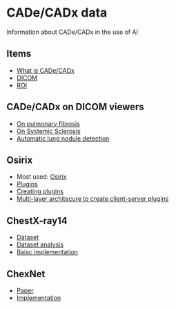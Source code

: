 # CADe/CADx data

Information about CADe/CADx in the use of AI

## Items
- [What is CADe/CADx](https://en.wikipedia.org/wiki/Computer-aided_diagnosis)
- [DICOM](https://www.dicomstandard.org/concepts/)
- [ROI](https://en.wikipedia.org/wiki/Region_of_interest)

## CADe/CADx on DICOM viewers
- [On pulmonary fibrosis](https://www.researchgate.net/publication/255958386_Utility_of_an_open-source_DICOM_viewer_software_OsiriX_to_assess_pulmonary_fibrosis_in_systemic_sclerosis_Preliminary_results)
- [On Systemic Sclerosis](https://www.researchgate.net/publication/296624531_Computer-Aided_Tomographic_Analysis_of_Interstitial_Lung_Disease_ILD_in_Patients_with_Systemic_Sclerosis_SSc_Correlation_with_Pulmonary_Physiologic_Tests_and_Patient-Centred_Measures_of_Perceived_Dysp)
- [Automatic lung nodule detection](https://posterng.netkey.at/esr/viewing/index.php?module=viewing_poster&task=viewsection&pi=112361&ti=354334&si=1094&searchkey=)

## Osirix
- Most used: [Osirix](https://www.osirix-viewer.com/osirix/overview/)
- [Plugins](https://www.osirix-viewer.com/resources/plugins/)
- [Creating plugins](http://www.osirix-viewer.com/Documentation/Guides/Development/index.html)
- [Multi-layer architecure to create client-server plugins](https://link.springer.com/article/10.1007/s40860-015-0007-1)

## ChestX-ray14
- [Dataset](https://www.nih.gov/news-events/news-releases/nih-clinical-center-provides-one-largest-publicly-available-chest-x-ray-datasets-scientific-community)
- [Dataset analysis](https://lukeoakdenrayner.wordpress.com/2017/12/18/the-chestxray14-dataset-problems/)
- [Baisc implementation](https://github.com/gregwchase/nih-chest-xray)

## ChexNet
- [Paper](https://stanfordmlgroup.github.io/projects/chexnet/)
- [Implementation](https://github.com/arnoweng/CheXNet)
